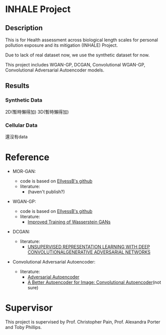 # INHALE Project
## Description

This is for Health assessment across biological length scales for personal pollution exposure and its mitigation (INHALE) Project.

Due to lack of real dataset now, we use the synthetic dataset for now.


This project includes WGAN-GP, DCGAN, Convolutional WGAN-GP, Convolutional Adversarial Autoencoder models.

## Results
### Synthetic Data
2D(暫時懶得加)
3D(暫時懶得加)

### Cellular Data

還沒有data

# Reference
- MOR-GAN:
  - code is based on [EllyessB's github](https://github.com/EllyessB/WGAN-Regression.git)
  - literature:
    - (haven't publish?)

- WGAN-GP:
  - code is based on [EllyessB's github](https://github.com/EllyessB/WGAN-Regression.git)
  - literature: 
    - [Improved Training of Wasserstein GANs](https://proceedings.neurips.cc/paper/2017/file/892c3b1c6dccd52936e27cbd0ff683d6-Paper.pdf)

- DCGAN:
  - literature:
    - [UNSUPERVISED REPRESENTATION LEARNING WITH DEEP CONVOLUTIONALGENERATIVE ADVERSARIAL NETWORKS](https://arxiv.org/pdf/1511.06434.pdf)

- Convolutional Adversarial Autoencoder:
  - literature:
    - [Adversarial Autoencoder](https://arxiv.org/pdf/1511.05644.pdf)
    - [A Better Autoencoder for Image: Convolutional Autoencoder](http://users.cecs.anu.edu.au/~Tom.Gedeon/conf/ABCs2018/paper/ABCs2018_paper_58.pdf)(not sure)


# Supervisor
This project is supervised by Prof. Christopher Pain, Prof. Alexandra Porter and Toby Phillips.

